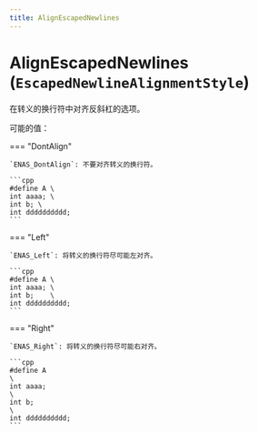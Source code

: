 ```yaml
---
title: AlignEscapedNewlines
---
```


# AlignEscapedNewlines (`EscapedNewlineAlignmentStyle`)

在转义的换行符中对齐反斜杠的选项。

可能的值：

=== "DontAlign"

    `ENAS_DontAlign`: 不要对齐转义的换行符。

    ```cpp
    #define A \
    int aaaa; \
    int b; \
    int dddddddddd;
    ```

=== "Left"

    `ENAS_Left`: 将转义的换行符尽可能左对齐。

    ```cpp
    #define A \
    int aaaa; \
    int b;    \
    int dddddddddd;
    ```

=== "Right"

    `ENAS_Right`: 将转义的换行符尽可能右对齐。

    ```cpp
    #define A                                                                   \
    int aaaa;                                                                   \
    int b;                                                                      \
    int dddddddddd;
    ```
